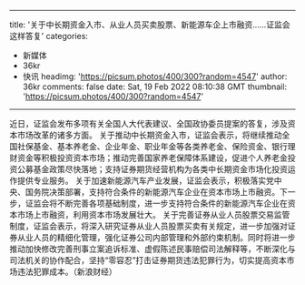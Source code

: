 
---
title: '关于中长期资金入市、从业人员买卖股票、新能源车企上市融资……证监会这样答复'
categories: 
 - 新媒体
 - 36kr
 - 快讯
headimg: 'https://picsum.photos/400/300?random=4547'
author: 36kr
comments: false
date: Sat, 19 Feb 2022 08:10:38 GMT
thumbnail: 'https://picsum.photos/400/300?random=4547'
---

<div>   
近日，证监会发布多项有关全国人大代表建议、全国政协委员提案的答复，涉及资本市场改革的诸多方面。
关于推动中长期资金入市，证监会表示，将继续推动全国社保基金、基本养老金、企业年金、职业年金等各类养老金、保险资金、银行理财资金等积极投资资本市场；推动完善国家养老保障体系建设，促进个人养老金投资公募基金政策尽快落地；支持证券期货经营机构为各类中长期资金市场化投资运作提供专业服务。
关于加速新能源汽车产业发展，证监会表示，积极落实党中央、国务院决策部署，支持符合条件的新能源汽车企业在资本市场上市融资。下一步，证监会将不断完善各项基础制度，进一步支持符合条件的新能源汽车企业在资本市场上市融资，利用资本市场发展壮大。
关于完善证券从业人员股票交易监管制度，证监会表示，将深入研究证券从业人员股票买卖有关规定，进一步加强对证券从业人员的精细化管理，强化证券公司内部管理和外部约束机制。同时将进一步推动加快修改完善刑事立案追诉标准、虚假陈述民事赔偿司法解释等，不断深化与司法机关的协作配合，坚持“零容忍”打击证券期货违法犯罪行为，切实提高资本市场违法犯罪成本。（新浪财经）  
</div>
            